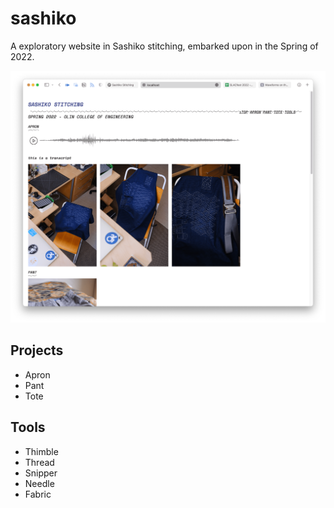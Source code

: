 # sashiko
A exploratory website in Sashiko stitching, embarked upon in the Spring of 2022.

![screenshot of the website](./website.png)

## Projects
* Apron
* Pant
* Tote

## Tools
* Thimble
* Thread
* Snipper
* Needle
* Fabric